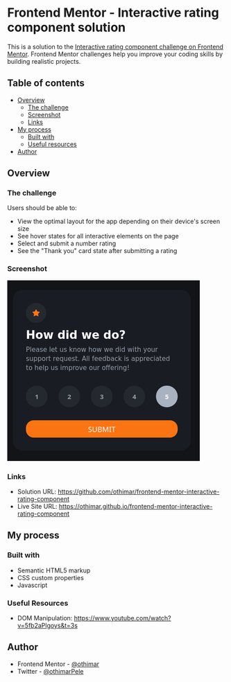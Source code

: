 # Frontend Mentor - Interactive rating component solution

This is a solution to the [Interactive rating component challenge on Frontend Mentor](https://www.frontendmentor.io/challenges/interactive-rating-component-koxpeBUmI). Frontend Mentor challenges help you improve your coding skills by building realistic projects. 

## Table of contents

- [Overview](#overview)
  - [The challenge](#the-challenge)
  - [Screenshot](#screenshot)
  - [Links](#links)
- [My process](#my-process)
  - [Built with](#built-with)
  - [Useful resources](#useful-resources)
- [Author](#author)



## Overview

### The challenge

Users should be able to:

- View the optimal layout for the app depending on their device's screen size
- See hover states for all interactive elements on the page
- Select and submit a number rating
- See the "Thank you" card state after submitting a rating

### Screenshot

![](./screenshot.png)



### Links

- Solution URL: https://github.com/othimar/frontend-mentor-interactive-rating-component
- Live Site URL: https://othimar.github.io/frontend-mentor-interactive-rating-component

## My process

### Built with

- Semantic HTML5 markup
- CSS custom properties
- Javascript
### Useful Resources
- DOM Manipulation: https://www.youtube.com/watch?v=5fb2aPlgoys&t=3s
## Author

- Frontend Mentor - [@othimar](https://www.frontendmentor.io/profile/othimar)
- Twitter - [@othimarPele](https://www.twitter.com/othimarpele)
